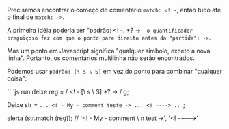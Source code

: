 Precisamos encontrar o começo do comentário `match: <! -`, então tudo até o final de `match: ->`.

A primeira idéia poderia ser "padrão: <! -. *? ->` - o quantificador preguiçoso faz com que o ponto pare direito antes da "partida": -> `.

Mas um ponto em Javascript significa "qualquer símbolo, exceto a nova linha". Portanto, os comentários multilinha não serão encontrados.

Podemos usar `padrão: [\ s \ S]` em vez do ponto para combinar "qualquer coisa":

`` `js run
deixe reg = / <! - [\ s \ S] *? -> / g;

Deixe str = `... <! - My - comment
teste -> ... <! ----> ..
`;

alerta (str.match (reg)); // '<! - My - comment \ n test ->', '<! ---->'
```
